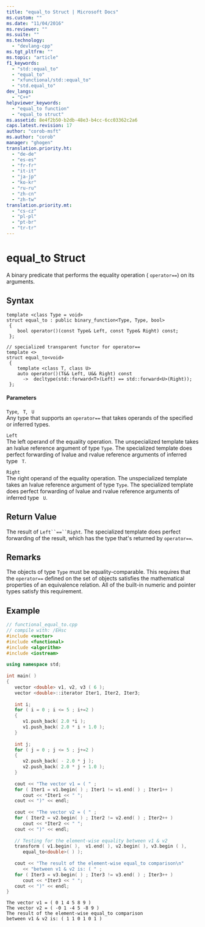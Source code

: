 ```yaml
---
title: "equal_to Struct | Microsoft Docs"
ms.custom: ""
ms.date: "11/04/2016"
ms.reviewer: ""
ms.suite: ""
ms.technology: 
  - "devlang-cpp"
ms.tgt_pltfrm: ""
ms.topic: "article"
f1_keywords: 
  - "std::equal_to"
  - "equal_to"
  - "xfunctional/std::equal_to"
  - "std.equal_to"
dev_langs: 
  - "C++"
helpviewer_keywords: 
  - "equal_to function"
  - "equal_to struct"
ms.assetid: 8e4f2b50-b2db-48e3-b4cc-6cc03362c2a6
caps.latest.revision: 17
author: "corob-msft"
ms.author: "corob"
manager: "ghogen"
translation.priority.ht: 
  - "de-de"
  - "es-es"
  - "fr-fr"
  - "it-it"
  - "ja-jp"
  - "ko-kr"
  - "ru-ru"
  - "zh-cn"
  - "zh-tw"
translation.priority.mt: 
  - "cs-cz"
  - "pl-pl"
  - "pt-br"
  - "tr-tr"
---
```

# equal_to Struct
A binary predicate that performs the equality operation ( `operator==`) on its arguments.  
  
## Syntax  
  
```  
template <class Type = void>  
struct equal_to : public binary_function<Type, Type, bool>   
 {  
    bool operator()(const Type& Left, const Type& Right) const; 
 };  
 
// specialized transparent functor for operator== 
template <>  
struct equal_to<void>  
 {  
    template <class T, class U>  
    auto operator()(T&& Left, U&& Right) const 
      ->  decltype(std::forward<T>(Left) == std::forward<U>(Right));
 };  
```  
  
#### Parameters  
 `Type`, ` T`, ` U`  
 Any type that supports an `operator==` that takes operands of the specified or inferred types.  
  
 `Left`  
 The left operand of the equality operation. The unspecialized template takes an lvalue reference argument of type `Type`. The specialized template does perfect forwarding of lvalue and rvalue reference arguments of inferred type ` T`.  
  
 `Right`  
 The right operand of the equality operation. The unspecialized template takes an lvalue reference argument of type `Type`. The specialized template does perfect forwarding of lvalue and rvalue reference arguments of inferred type ` U`.  
  
## Return Value  
 The result of `Left``==``Right`. The specialized template does perfect forwarding of the result, which has the type that's returned by `operator==`.  
  
## Remarks  
 The objects of type `Type` must be equality-comparable. This requires that the `operator==` defined on the set of objects satisfies the mathematical properties of an equivalence relation. All of the built-in numeric and pointer types satisfy this requirement.  
  
## Example  
  
```cpp  
// functional_equal_to.cpp  
// compile with: /EHsc  
#include <vector>  
#include <functional>  
#include <algorithm>  
#include <iostream>  
  
using namespace std;  
  
int main( )  
{  
   vector <double> v1, v2, v3 ( 6 );  
   vector <double>::iterator Iter1, Iter2, Iter3;  
  
   int i;  
   for ( i = 0 ; i <= 5 ; i+=2 )  
   {  
      v1.push_back( 2.0 *i );  
      v1.push_back( 2.0 * i + 1.0 );  
   }  
  
   int j;  
   for ( j = 0 ; j <= 5 ; j+=2 )  
   {  
      v2.push_back( - 2.0 * j );  
      v2.push_back( 2.0 * j + 1.0 );  
   }  
  
   cout << "The vector v1 = ( " ;  
   for ( Iter1 = v1.begin( ) ; Iter1 != v1.end( ) ; Iter1++ )  
      cout << *Iter1 << " ";  
   cout << ")" << endl;  
  
   cout << "The vector v2 = ( " ;  
   for ( Iter2 = v2.begin( ) ; Iter2 != v2.end( ) ; Iter2++ )  
      cout << *Iter2 << " ";  
   cout << ")" << endl;  
  
   // Testing for the element-wise equality between v1 & v2  
   transform ( v1.begin( ),  v1.end( ), v2.begin( ), v3.begin ( ),   
      equal_to<double>( ) );  
  
   cout << "The result of the element-wise equal_to comparison\n"  
      << "between v1 & v2 is: ( " ;  
   for ( Iter3 = v3.begin( ) ; Iter3 != v3.end( ) ; Iter3++ )  
      cout << *Iter3 << " ";  
   cout << ")" << endl;  
}  
```  
  
```Output  
The vector v1 = ( 0 1 4 5 8 9 )  
The vector v2 = ( -0 1 -4 5 -8 9 )  
The result of the element-wise equal_to comparison  
between v1 & v2 is: ( 1 1 0 1 0 1 )  
```

